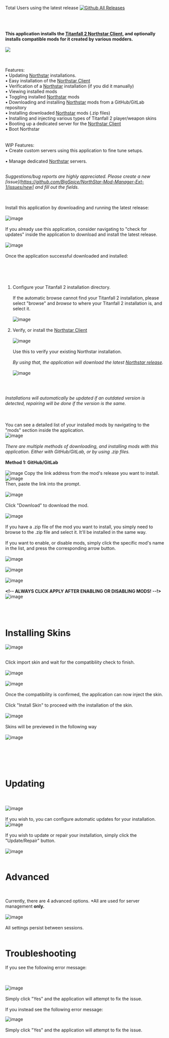 Total Users using the latest release
[![Github All Releases](https://img.shields.io/github/downloads/BigSpice/NorthStar-Mod-Manager-Ext-1/latest/total?style=for-the-badge)]()
<br /><br />
<br /><br />

**This application installs the [Titanfall 2 Northstar Client](https://northstar.tf), and optionally installs compatible mods for it created by various modders.**
<br /><br />
![](Preview.gif)
<br /><br /><br />

Features:
<br />
• Updating [Northstar](https://northstar.tf) installations.
<br />
• Easy installation of the [Northstar Client](https://northstar.tf)
<br />
• Verification of a [Northstar](https://northstar.tf) installation (if you did it manually)
<br />
• Viewing installed mods
<br />
• Toggling installed [Northstar](https://northstar.tf) mods
<br />
• Downloading and installing [Northstar](https://northstar.tf) mods from a GitHub/GitLab repository
<br />
• Installing downloaded [Northstar](https://northstar.tf) mods (.zip files)
<br />
• Installing and injecting various types of Titanfall 2 player/weapon skins
<br />
• Booting up a dedicated server for the [Northstar Client](https://northstar.tf)
<br />
• Boot Northstar
<br /><br /><br />
WIP Features:
<br />
• Create custom servers using this application to fine tune setups.
<br />
<br />
• Manage dedicated [Northstar](https://northstar.tf) servers.
<br /><br />

_Suggestions/bug reports are highly appreciated. Please create a new [issue](https://github.com/BigSpice/NorthStar-Mod-Manager-Ext-1/issues/new] and fill out the fields._
<br />
<br /><br />

Install this application by downloading and running the latest release:
<br /><br />
![image](https://user-images.githubusercontent.com/23240514/150025911-aacaf334-cc33-4239-94d7-512cfb84fe49.png)
<br /><br />
If you already use this application, consider navigating to "check for updates" inside the application to download and install the latest release.<br /><br />
![image](https://user-images.githubusercontent.com/23240514/150024995-41b49d70-fedc-40cc-9ad6-d9f3dbf2801b.png)<br /><br />
Once the application successful downloaded and installed:
<br /><br />
<br /><br /><br />

1. Configure your Titanfall 2 installation directory.
   <br /><br />
   If the automatic browse cannot find your Titanfall 2 installation, please select "browse" and _browse_ to where your Titanfall 2 installation is, and select it.
   <br /><br />
   ![image](https://user-images.githubusercontent.com/23240514/150023304-d583c3ca-9785-4344-b4b9-136062d5f1dd.png)<br /><br />
2. Verify, or install the [Northstar Client](https://northstar.tf)
   <br /><br />
   ![image](https://user-images.githubusercontent.com/23240514/150023333-cc9f6b04-7327-4b7a-a31c-03f9c03c81a7.png)<br /><br />
   Use this to verify your existing Northstar installation.
   <br /><br />
   _By using that, the application will download the latest [Northstar release](https://github.com/R2Northstar/Northstar/releases/latest)._
   <br /><br />
   ![image](https://user-images.githubusercontent.com/23240514/150023447-444f8619-c836-4284-a00a-cc9b79d91046.png)

<br /><br />

_Installations will automatically be updated if an outdated version is detected, repairing will be done if the version is the same._
<br /><br /><br /><br />
You can see a detailed list of your installed mods by navigating to the "mods" section inside the application.
<br />
![image](https://user-images.githubusercontent.com/23240514/150023494-27a2fbf0-f857-4d90-b1dd-cf2615c62e64.png)<br /><br />
_There are multiple methods of downloading, and installing mods with this application. Either with GitHub/GitLab, or by using .zip files._
<br /><br />
**Method 1: GitHub/GitLab**
<br /><br />
![image](https://user-images.githubusercontent.com/23240514/147835593-98d160b4-8cf0-45f3-81ab-77d9671e09d0.png)
Copy the link address from the mod's release you want to install.
![image](https://user-images.githubusercontent.com/23240514/150023535-fdea8372-54d1-47f8-9d55-3975c4c71f01.png)<br />
Then, paste the link into the prompt.
<br /><br />
![image](https://user-images.githubusercontent.com/23240514/150023667-0f04b775-0bc7-4f55-86e3-794fae1beea0.png)<br /><br />
Click "Download" to download the mod.
<br /><br />
![image](https://user-images.githubusercontent.com/23240514/147835540-e93c868d-9d61-421c-8d4b-154084400a87.png)
<br /><br />
If you have a .zip file of the mod you want to install, you simply need to browse to the .zip file and select it. It'll be installed in the same way.
<br /><br />
If you want to enable, or disable mods, simply click the specific mod's name in the list, and press the corresponding arrow button.
<br /><br />
![image](https://user-images.githubusercontent.com/23240514/150023807-0ba63ffc-7aef-43c1-a959-1e11f7301928.png)<br /><br />
![image](https://user-images.githubusercontent.com/23240514/150023889-e7172ba0-b4f6-4e34-8591-ba4dc0ef0abf.png)<br /><br />
![image](https://user-images.githubusercontent.com/23240514/150024067-9b641b7a-e965-44ca-8dcf-69088aba785d.png)<br /><br />
**<!-- ALWAYS CLICK APPLY AFTER ENABLING OR DISABLING MODS! --!>**
<br />
![image](https://user-images.githubusercontent.com/23240514/150024129-d18e51b2-f349-49bd-8a49-3a5a57bb0ded.png)<br /><br /><br /><br />

<h1> Installing Skins</h1>

![image](https://user-images.githubusercontent.com/23240514/150025788-32fdcb88-a6f9-496d-bb04-688331a07fbe.png)
<br /><br />

Click import skin and wait for the compatibliity check to finish.
<br /><br />
![image](https://user-images.githubusercontent.com/23240514/150025256-dfa4ab0c-2362-4688-b45a-2e2276eef60a.png)<br /><br />
![image](https://user-images.githubusercontent.com/23240514/150025237-6f597c97-13a9-4fb7-99c5-65891d3b1e22.png)<br /><br />
Once the compatibility is confirmed, the application can now inject the skin.
<br /><br />
Click "Install Skin" to proceed with the installation of the skin.
<br /><br />
![image](https://user-images.githubusercontent.com/23240514/150025271-91c20743-f333-4854-95d6-689dfdaa110f.png)
<br /><br />
Skins will be previewed in the following way
<br /><br />
![image](https://user-images.githubusercontent.com/23240514/150025315-0d3b3dae-c001-4605-9ba6-26ec96ddcc44.png)

<br /><br /><br /><br />

<h1>Updating</h1>

<br /><br />
![image](https://user-images.githubusercontent.com/23240514/147835148-8c8f1b0f-8367-4159-8505-d82104349af8.png)
<br /><br />
If you wish to, you can configure automatic updates for your installation.
<br />
![image](https://user-images.githubusercontent.com/23240514/147835800-4a4c7cb3-973f-4ea1-b8c7-fd7a6b3596fc.png)
<br /><br />
If you wish to update or repair your installation, simply click the "Update/Repair" button.
<br /><br />
![image](https://user-images.githubusercontent.com/23240514/150024939-a6898b5b-1395-4985-97db-14947a907296.png)<br /><br />

<h1>Advanced</h1><br />

Currently, there are 4 advanced options. \*All are used for server management **only.**<br /><br />
![image](https://user-images.githubusercontent.com/23240514/150024540-664ef877-1343-4e77-b34a-3d54bcc735ca.png)
<br /><br />
All settings persist between sessions.
<br /><br />

<h1>Troubleshooting</h1>
If you see the following error message:

<br /><br />
![image](https://user-images.githubusercontent.com/23240514/150569733-e1142d29-54f3-4842-b34a-81520e293f0c.png)
<br /><br />
Simply click "Yes" and the application will attempt to fix the issue.
<br /><br />
If you instead see the following error message:

![image](https://user-images.githubusercontent.com/23240514/150570184-6cf29ee6-40a5-4517-839c-3e2dcddcf637.png)
<br /><br />
Simply click "Yes" and the application will attempt to fix the issue.
